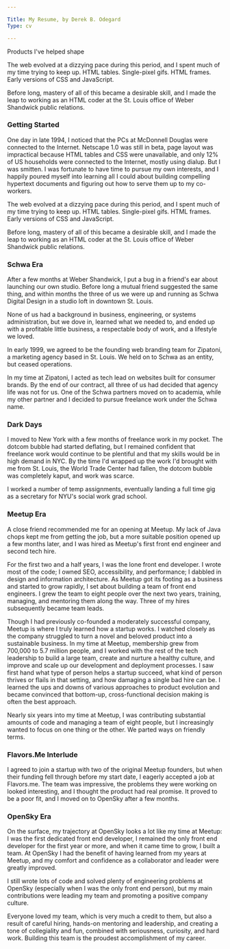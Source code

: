 ```yaml
---

Title: My Resume, by Derek B. Odegard
Type: cv

---
```


Products I've helped shape







The web evolved at a dizzying pace during this period, and I spent much of my time trying to keep up. HTML tables. Single-pixel gifs. HTML frames. Early versions of CSS and JavaScript.

Before long, mastery of all of this became a desirable skill, and I made the leap to working as an HTML coder at the St. Louis office of Weber Shandwick public relations.

### Getting Started

One day in late 1994, I noticed that the <abbr>PC</abbr>s at McDonnell Douglas were connected to the Internet. Netscape 1.0 was still in beta, page layout was impractical because HTML tables and CSS were unavailable, and only 12% of US households were connected to the Internet, mostly using dialup. But I was smitten. I was fortunate to have time to pursue my own interests, and I happily poured myself into learning all I could about building compelling hypertext documents and figuring out how to serve them up to my co-workers.

The web evolved at a dizzying pace during this period, and I spent much of my time trying to keep up. HTML tables. Single-pixel gifs. HTML frames. Early versions of CSS and JavaScript.

Before long, mastery of all of this became a desirable skill, and I made the leap to working as an HTML coder at the St. Louis office of Weber Shandwick public relations.

### Schwa Era

After a few months at Weber Shandwick, I put a bug in a friend's ear about launching our own studio. Before long a mutual friend suggested the same thing, and within months the three of us we were up and running as Schwa Digital Design in a studio loft in downtown St. Louis.

None of us had a background in business, engineering, or systems administration, but we dove in, learned what we needed to, and ended up with a profitable little business, a respectable body of work, and a lifestyle we loved.

In early 1999, we agreed to be the founding web branding team for Zipatoni, a marketing agency based in St. Louis. We held on to Schwa as an entity, but ceased operations.

In my time at Zipatoni, I acted as tech lead on websites built for consumer brands. By the end of our contract, all three of us had decided that agency life was not for us. One of the Schwa partners moved on to academia, while my other partner and I decided to pursue freelance work under the Schwa name.

### Dark Days

I moved to New York with a few months of freelance work in my pocket. The dotcom bubble had started deflating, but I remained confident that freelance work would continue to be plentiful and that my skills would be in high demand in NYC. By the time I'd wrapped up the work I'd brought with me from St. Louis, the World Trade Center had fallen, the dotcom bubble was completely kaput, and work was scarce.

I worked a number of temp assignments, eventually landing a full time gig as a secretary for NYU's social work grad school.

### Meetup Era

A close friend recommended me for an opening at Meetup. My lack of Java chops kept me from getting the job, but a more suitable position opened up a few months later, and I was hired as Meetup's first front end engineer and second tech hire.

For the first two and a half years, I was the lone front end developer. I wrote most of the code; I owned SEO, accessibility, and performance; I dabbled in design and information architecture. As Meetup got its footing as a business and started to grow rapidly, I set about building a team of front end engineers. I grew the team to eight people over the next two years, training, managing, and mentoring them along the way. Three of my hires subsequently became team leads.

Though I had previously co-founded a moderately successful company, Meetup is where I truly learned how a startup works. I watched closely as the company struggled to turn a novel and beloved product into a sustainable business.  In my time at Meetup, membership grew from 700,000 to 5.7 million people, and I worked with the rest of the tech leadership to build a large team, create and nurture a healthy culture, and improve and scale up our development and deployment processes. I saw first hand what type of person helps a startup succeed, what kind of person thrives or flails in that setting, and how damaging a single bad hire can be. I learned the ups and downs of various approaches to product evolution and became convinced that bottom-up, cross-functional decision making is often the best approach.

Nearly six years into my time at Meetup, I was contributing substantial amounts of code and managing a team of eight people, but I increasingly wanted to focus on one thing or the other. We parted ways on friendly terms.

### Flavors.Me Interlude

I agreed to join a startup with two of the original Meetup founders, but when their funding fell through before my start date, I eagerly accepted a job at Flavors.me. The team was impressive, the problems they were working on looked interesting, and I thought the product had real promise. It proved to be a poor fit, and I moved on to OpenSky after a few months.

### OpenSky Era

On the surface, my trajectory at OpenSky looks a lot like my time at Meetup: I was the first dedicated front end developer, I remained the only front end developer for the first year or more, and when it came time to grow, I built a team. At OpenSky I had the benefit of having learned from my years at Meetup, and my comfort and confidence as a collaborator and leader were greatly improved.

I still wrote lots of code and solved plenty of engineering problems at OpenSky (especially when I was the only front end person), but my main contributions were leading my team and promoting a positive company culture.

Everyone loved my team, which is very much a credit to them, but also a result of careful hiring, hands-on mentoring and leadership, and creating a tone of collegiality and fun, combined with seriousness, curiosity, and hard work. Building this team is the proudest accomplishment of my career.
